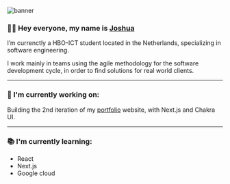![banner](https://github.com/josh0x/josh0x/blob/main/git-cover.png)

### 👋🏽 Hey everyone, my name is [Joshua](https://www.linkedin.com/in/thejoshuabowers/)

I’m currenctly a HBO-ICT student located in the Netherlands, specializing in software engineering. 

I work mainly in teams using the agile methodology for the software development cycle, in order to find solutions for real world clients.

--- 

### 🚀 I'm currently working on: 

Building the 2nd iteration of my [portfolio](https://joshuabowers.nl) website, with Next.js and Chakra UI. 

--- 

### 📚 I'm currently learning: 

- React
- Next.js
- Google cloud
